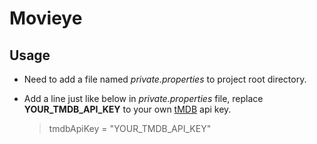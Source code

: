 # Movieye
## Usage
+ Need to add a file named *private.properties* to project root directory.

+ Add a line just like below in *private.properties* file, replace **YOUR_TMDB_API_KEY** to your own [tMDB](https://www.themoviedb.org) api key.
  
  >tmdbApiKey = "YOUR_TMDB_API_KEY"
